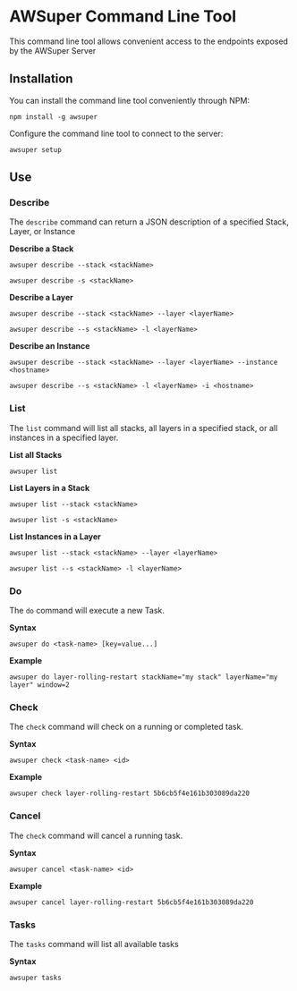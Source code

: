 # AWSuper Command Line Tool

This command line tool allows convenient access to the endpoints exposed by the AWSuper Server

## Installation

You can install the command line tool conveniently through NPM:

```shell
npm install -g awsuper
```

Configure the command line tool to connect to the server:

```shell
awsuper setup
```

## Use

### Describe

The `describe` command can return a JSON description of a specified Stack, Layer, or Instance

**Describe a Stack**
```shell
awsuper describe --stack <stackName>

awsuper describe -s <stackName>
```

**Describe a Layer**
```shell
awsuper describe --stack <stackName> --layer <layerName>

awsuper describe --s <stackName> -l <layerName>
```

**Describe an Instance**
```shell
awsuper describe --stack <stackName> --layer <layerName> --instance <hostname>

awsuper describe --s <stackName> -l <layerName> -i <hostname>
```

### List

The `list` command will list all stacks, all layers in a specified stack, or all instances in a specified layer.

**List all Stacks**
```shell
awsuper list
```

**List Layers in a Stack**
```shell
awsuper list --stack <stackName>

awsuper list -s <stackName>
```

**List Instances in a Layer**
```shell
awsuper list --stack <stackName> --layer <layerName>

awsuper list --s <stackName> -l <layerName>
```

### Do

The `do` command will execute a new Task.

**Syntax**
```shell
awsuper do <task-name> [key=value...]
```

**Example**
```shell
awsuper do layer-rolling-restart stackName="my stack" layerName="my layer" window=2
```

### Check

The `check` command will check on a running or completed task.

**Syntax**
```shell
awsuper check <task-name> <id>
```

**Example**
```shell
awsuper check layer-rolling-restart 5b6cb5f4e161b303089da220
```

### Cancel

The `check` command will cancel a running task.

**Syntax**
```shell
awsuper cancel <task-name> <id>
```

**Example**
```shell
awsuper cancel layer-rolling-restart 5b6cb5f4e161b303089da220
```

### Tasks

The `tasks` command will list all available tasks

**Syntax**
```shell
awsuper tasks
```